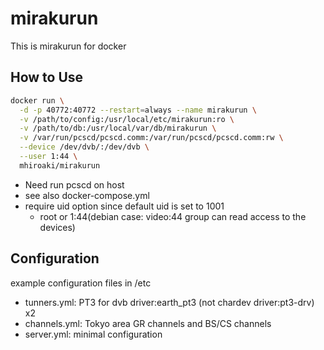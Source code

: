 # mirakurun

This is mirakurun for docker

## How to Use

```bash
docker run \
  -d -p 40772:40772 --restart=always --name mirakurun \
  -v /path/to/config:/usr/local/etc/mirakurun:ro \
  -v /path/to/db:/usr/local/var/db/mirakurun \
  -v /var/run/pcscd/pcscd.comm:/var/run/pcscd/pcscd.comm:rw \
  --device /dev/dvb/:/dev/dvb \
  --user 1:44 \
  mhiroaki/mirakurun
```

- Need run pcscd on host
- see also docker-compose.yml
- require uid option since default uid is set to 1001
  - root or 1:44(debian case: video:44 group can read access to the devices)

## Configuration

example configuration files in /etc

- tunners.yml: PT3 for dvb driver:earth_pt3 (not chardev driver:pt3-drv) x2
- channels.yml: Tokyo area GR channels and BS/CS channels
- server.yml: minimal configuration
